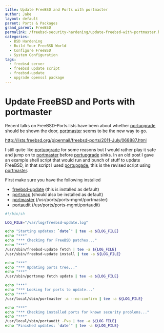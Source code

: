 ```yaml
---
title: Update FreeBSD and Ports with portmaster
author: Jake
layout: default
parent: Ports & Packages
grand_parent: FreeBSD
permalink: /freebsd-security-hardening/update-freebsd-with-portmaster.html
categories:
  - BSD Hardening
  - Build Your FreeBSD World
  - Configure FreeBSD
  - System Configuration
tags:
  - freebsd server
  - freebsd update script
  - freebsd-update
  - upgrade openssl package
---
```

# Update FreeBSD and Ports with portmaster

Recent talks on FreeBSD-Ports lists have been about whether [portupgrade](http://www.mebsd.com/man/portupgrade/1 "man portupgrade") should be shown the door, [portmaster](http://www.mebsd.com/man/portmaster/8 "man portmaster") seems to be the new way to go.

<http://lists.freebsd.org/pipermail/freebsd-ports/2011-July/068887.html>

I still quite like [portupgrade](http://www.mebsd.com/man/portupgrade/1 "man portupgrade") for some reasons but I would rather play it safe and jump on to [portmaster](http://www.mebsd.com/man/portmaster/8 "man portmaster") before [portupgrade](http://www.mebsd.com/man/portupgrade/1 "man portupgrade") sinks. In an old post I gave an example shell script that would run and bunch of stuff to update FreeBSD, in that script I used [portupgade](http://www.mebsd.com/man/portupgrade/1 "man portupgrade"), this is the revised script using [portmaster](http://www.mebsd.com/man/portmaster/8 "man portmaster").

First make sure you have the following installed

  * [freebsd-update](http://www.mebsd.com/man/freebsd-update/8 "man freebsd-update") (this is installed as default)
  * [portsnap](http://www.mebsd.com/man/portsnap/8 "man portsnap") (should also be installed as default)
  * [portmaster](http://www.mebsd.com/man/portmaster/8 "man portmaster") (/usr/ports/ports-mgmt/portmaster)
  * [portaudit](http://www.mebsd.com/man/portaudit/1 "man portaudit") (/usr/ports/ports-mgmt/portaudit)

```sh
#!/bin/sh

LOG_FILE="/var/log/freebsd-update.log"

echo "Starting updates: `date`" | tee -a ${LOG_FILE}
echo "***"
echo "*** Checking for FreeBSD patches..."
echo "***"
/usr/sbin/freebsd-update fetch | tee -a ${LOG_FILE}
/usr/sbin/freebsd-update install | tee -a ${LOG_FILE}

echo "***"
echo "*** Updating ports tree..."
echo "***"
/usr/sbin/portsnap fetch update | tee -a ${LOG_FILE}

echo "***"
echo "*** Looking for ports to update..."
echo "***"
/usr/local/sbin/portmaster -a --no-confirm | tee -a ${LOG_FILE}

echo "***"
echo "*** Checking installed ports for known security problems..."
echo "***"
/usr/local/sbin/portaudit -Fva | tee -a ${LOG_FILE}
echo "Finished updates: `date`" | tee -a ${LOG_FILE}
```